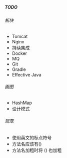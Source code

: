 ##### TODO

###### 板块

- Tomcat
- Nginx
- 持续集成
- Docker
- MQ
- Git
- Gradle
- Effective Java

###### 画图

- HashMap
- 设计模式

###### 规范

- 使用英文的标点符号
- 方法名应该有()
- 方法名加粗时将 () 也加粗



